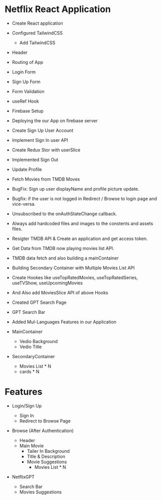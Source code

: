 <!-- @format -->

# Netflix React Application

- Create React application
- Configured TailwindCSS
  - Add TailwindCSS
- Header
- Routing of App
- Login Form
- Sign Up Form
- Form Validation
- useRef Hook
- Firebase Setup
- Deploying the our App on firebase server
- Create Sign Up User Account
- Implement Sign In user API
- Create Redux Stor with userSlice
- Implemented Sign Out
- Update Profile
- Fetch Movies from TMDB Moves
- BugFix: Sign up user displayName and profile picture update.
- Bugfix: if the user is not logged in Redirect / Browse to login page and vice-versa.
- Unsubscribed to the onAuthStateChange callback.
- Always add hardcoded files and images to the constents and assets files.
- Resigter TMDB API & Create an application and get access token.
- Get Data from TMDB now playing movies list API.
- TMDB data fetch and also building a mainContainer
- Building Secondary Container with Multiple Movies List API
- Create Hookes like useTopRatedMovies, useTopRatedSeries, useTVShow, useUpcomingMovies
- And Also add MoviesSlice API of above Hooks
- Created GPT Search Page
- GPT Search Bar
- Added Mul-Languages Features in our Application


- MainContainer
  - Vedio Background
  - Vedio Title
- SecondaryContainer
  - Movies List * N
  - cards * N

# Features

- Login/Sign Up
  - Sign In
  - Redirect to Browse Page
- Browse (After Authentication)

  - Header
  - Main Movie
    - Tailer In Background
    - Title & Description
    - Movie Suggestions
      - Movies List * N

- NetflixGPT
  - Search Bar
  - Movies Suggestions
